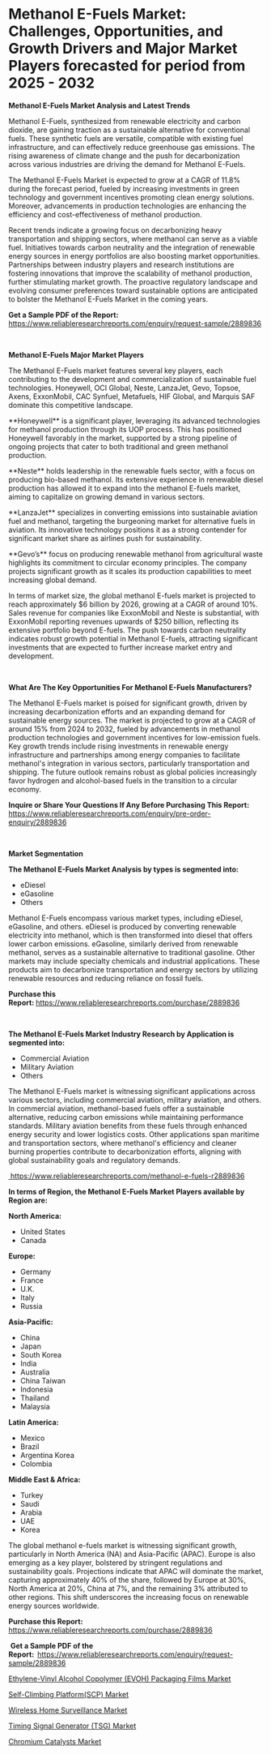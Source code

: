 <p><h1>Methanol E-Fuels Market: Challenges, Opportunities, and Growth Drivers and Major Market Players forecasted for period from 2025 - 2032</h1></p><p><strong>Methanol E-Fuels Market Analysis and Latest Trends</strong></p>
<p><p>Methanol E-Fuels, synthesized from renewable electricity and carbon dioxide, are gaining traction as a sustainable alternative for conventional fuels. These synthetic fuels are versatile, compatible with existing fuel infrastructure, and can effectively reduce greenhouse gas emissions. The rising awareness of climate change and the push for decarbonization across various industries are driving the demand for Methanol E-Fuels.</p><p>The Methanol E-Fuels Market is expected to grow at a CAGR of 11.8% during the forecast period, fueled by increasing investments in green technology and government incentives promoting clean energy solutions. Moreover, advancements in production technologies are enhancing the efficiency and cost-effectiveness of methanol production.</p><p>Recent trends indicate a growing focus on decarbonizing heavy transportation and shipping sectors, where methanol can serve as a viable fuel. Initiatives towards carbon neutrality and the integration of renewable energy sources in energy portfolios are also boosting market opportunities. Partnerships between industry players and research institutions are fostering innovations that improve the scalability of methanol production, further stimulating market growth. The proactive regulatory landscape and evolving consumer preferences toward sustainable options are anticipated to bolster the Methanol E-Fuels Market in the coming years.</p></p>
<p><strong>Get a Sample PDF of the Report:&nbsp;</strong> <a href="https://www.reliableresearchreports.com/enquiry/request-sample/2889836?utm_campaign=24&utm_medium=2&utm_source=Github&utm_content=ia&utm_term=14032025&utm_id=methanol-e-fuels">https://www.reliableresearchreports.com/enquiry/request-sample/2889836</a></p>
<p>&nbsp;</p>
<p><strong>Methanol E-Fuels Major Market Players</strong></p>
<p><p>The Methanol E-Fuels market features several key players, each contributing to the development and commercialization of sustainable fuel technologies. Honeywell, OCI Global, Neste, LanzaJet, Gevo, Topsoe, Axens, ExxonMobil, CAC Synfuel, Metafuels, HIF Global, and Marquis SAF dominate this competitive landscape.</p><p>**Honeywell** is a significant player, leveraging its advanced technologies for methanol production through its UOP process. This has positioned Honeywell favorably in the market, supported by a strong pipeline of ongoing projects that cater to both traditional and green methanol production.</p><p>**Neste** holds leadership in the renewable fuels sector, with a focus on producing bio-based methanol. Its extensive experience in renewable diesel production has allowed it to expand into the methanol E-fuels market, aiming to capitalize on growing demand in various sectors.</p><p>**LanzaJet** specializes in converting emissions into sustainable aviation fuel and methanol, targeting the burgeoning market for alternative fuels in aviation. Its innovative technology positions it as a strong contender for significant market share as airlines push for sustainability.</p><p>**Gevo’s** focus on producing renewable methanol from agricultural waste highlights its commitment to circular economy principles. The company projects significant growth as it scales its production capabilities to meet increasing global demand.</p><p>In terms of market size, the global methanol E-fuels market is projected to reach approximately $6 billion by 2026, growing at a CAGR of around 10%. Sales revenue for companies like ExxonMobil and Neste is substantial, with ExxonMobil reporting revenues upwards of $250 billion, reflecting its extensive portfolio beyond E-fuels. The push towards carbon neutrality indicates robust growth potential in Methanol E-fuels, attracting significant investments that are expected to further increase market entry and development.</p></p>
<p>&nbsp;</p>
<p><strong>What Are The Key Opportunities For Methanol E-Fuels Manufacturers?</strong></p>
<p><p>The Methanol E-Fuels market is poised for significant growth, driven by increasing decarbonization efforts and an expanding demand for sustainable energy sources. The market is projected to grow at a CAGR of around 15% from 2024 to 2032, fueled by advancements in methanol production technologies and government incentives for low-emission fuels. Key growth trends include rising investments in renewable energy infrastructure and partnerships among energy companies to facilitate methanol's integration in various sectors, particularly transportation and shipping. The future outlook remains robust as global policies increasingly favor hydrogen and alcohol-based fuels in the transition to a circular economy.</p></p>
<p><strong>Inquire or Share Your Questions If Any Before Purchasing This Report:</strong> <a href="https://www.reliableresearchreports.com/enquiry/pre-order-enquiry/2889836?utm_campaign=24&utm_medium=2&utm_source=Github&utm_content=ia&utm_term=14032025&utm_id=methanol-e-fuels">https://www.reliableresearchreports.com/enquiry/pre-order-enquiry/2889836</a></p>
<p>&nbsp;</p>
<p><strong>Market Segmentation</strong></p>
<p><strong>The Methanol E-Fuels Market Analysis by types is segmented into:</strong></p>
<p><ul><li>eDiesel</li><li>eGasoline</li><li>Others</li></ul></p>
<p><p>Methanol E-Fuels encompass various market types, including eDiesel, eGasoline, and others. eDiesel is produced by converting renewable electricity into methanol, which is then transformed into diesel that offers lower carbon emissions. eGasoline, similarly derived from renewable methanol, serves as a sustainable alternative to traditional gasoline. Other markets may include specialty chemicals and industrial applications. These products aim to decarbonize transportation and energy sectors by utilizing renewable resources and reducing reliance on fossil fuels.</p></p>
<p><strong>Purchase this Report:&nbsp;</strong><a href="https://www.reliableresearchreports.com/purchase/2889836?utm_campaign=24&utm_medium=2&utm_source=Github&utm_content=ia&utm_term=14032025&utm_id=methanol-e-fuels">https://www.reliableresearchreports.com/purchase/2889836</a></p>
<p>&nbsp;</p>
<p><strong>The Methanol E-Fuels Market Industry Research by Application is segmented into:</strong></p>
<p><ul><li>Commercial Aviation</li><li>Military Aviation</li><li>Others</li></ul></p>
<p><p>The Methanol E-Fuels market is witnessing significant applications across various sectors, including commercial aviation, military aviation, and others. In commercial aviation, methanol-based fuels offer a sustainable alternative, reducing carbon emissions while maintaining performance standards. Military aviation benefits from these fuels through enhanced energy security and lower logistics costs. Other applications span maritime and transportation sectors, where methanol's efficiency and cleaner burning properties contribute to decarbonization efforts, aligning with global sustainability goals and regulatory demands.</p></p>
<p><a href="https://www.reliableresearchreports.com/methanol-e-fuels-r2889836?utm_campaign=24&utm_medium=2&utm_source=Github&utm_content=ia&utm_term=14032025&utm_id=methanol-e-fuels">&nbsp;https://www.reliableresearchreports.com/methanol-e-fuels-r2889836</a></p>
<p><strong>In terms of Region, the Methanol E-Fuels Market Players available by Region are:</strong></p>
<p>
    <p> <strong> North America: </strong>
        <ul>
            <li>United States</li>
            <li>Canada</li>
        </ul>
        </p> 
    <p> <strong> Europe: </strong>
        <ul>
            <li>Germany</li>
            <li>France</li>
            <li>U.K.</li>
            <li>Italy</li>
            <li>Russia</li>
        </ul>
        </p> 
    <p> <strong> Asia-Pacific: </strong>
        <ul>
            <li>China</li>
            <li>Japan</li>
            <li>South Korea</li>
            <li>India</li>
            <li>Australia</li>
            <li>China Taiwan</li>
            <li>Indonesia</li>
            <li>Thailand</li>
            <li>Malaysia</li>
        </ul>
        </p> 
    <p> <strong> Latin America: </strong>
        <ul>
            <li>Mexico</li>
            <li>Brazil</li>
            <li>Argentina Korea</li>
            <li>Colombia</li>
        </ul>
        </p> 
    <p> <strong> Middle East & Africa: </strong>
        <ul>
            <li>Turkey</li>
            <li>Saudi</li>
            <li>Arabia</li>
            <li>UAE</li>
            <li>Korea</li>
        </ul>
    </p>
    </p>
<p><p>The global methanol e-fuels market is witnessing significant growth, particularly in North America (NA) and Asia-Pacific (APAC). Europe is also emerging as a key player, bolstered by stringent regulations and sustainability goals. Projections indicate that APAC will dominate the market, capturing approximately 40% of the share, followed by Europe at 30%, North America at 20%, China at 7%, and the remaining 3% attributed to other regions. This shift underscores the increasing focus on renewable energy sources worldwide.</p></p>
<p><strong>Purchase this Report: </strong><a href="https://www.reliableresearchreports.com/purchase/2889836?utm_campaign=24&utm_medium=2&utm_source=Github&utm_content=ia&utm_term=14032025&utm_id=methanol-e-fuels">https://www.reliableresearchreports.com/purchase/2889836</a></p>
<p>&nbsp;<strong>Get a Sample PDF of the Report:&nbsp;&nbsp;</strong><a href="https://www.reliableresearchreports.com/enquiry/request-sample/2889836?utm_campaign=24&utm_medium=2&utm_source=Github&utm_content=ia&utm_term=14032025&utm_id=methanol-e-fuels">https://www.reliableresearchreports.com/enquiry/request-sample/2889836</a></p>
<p><strong></strong></p>
<p><p><a href="https://github.com/cachaskluwe/Market-Research-Report-List-1/blob/main/ethylene-vinyl-alcohol-copolymer-evoh-packaging-films-market.md?utm_campaign=24&utm_medium=2&utm_source=Github&utm_content=ia&utm_term=14032025&utm_id=methanol-e-fuels">Ethylene-Vinyl Alcohol Copolymer (EVOH) Packaging Films Market</a></p><p><a href="https://github.com/jenevycachat/Market-Research-Report-List-1/blob/main/self-climbing-platformscp-market.md?utm_campaign=24&utm_medium=2&utm_source=Github&utm_content=ia&utm_term=14032025&utm_id=methanol-e-fuels">Self-Climbing Platform(SCP) Market</a></p><p><a href="https://github.com/osamhcombre/Market-Research-Report-List-1/blob/main/wireless-home-surveillance-market.md?utm_campaign=24&utm_medium=2&utm_source=Github&utm_content=ia&utm_term=14032025&utm_id=methanol-e-fuels">Wireless Home Surveillance Market</a></p><p><a href="https://github.com/cobinaydin13/Market-Research-Report-List-1/blob/main/timing-signal-generator-tsg-market.md?utm_campaign=24&utm_medium=2&utm_source=Github&utm_content=ia&utm_term=14032025&utm_id=methanol-e-fuels">Timing Signal Generator (TSG) Market</a></p><p><a href="https://github.com/mehakmiamid1/Market-Research-Report-List-1/blob/main/chromium-catalysts-market.md?utm_campaign=24&utm_medium=2&utm_source=Github&utm_content=ia&utm_term=14032025&utm_id=methanol-e-fuels">Chromium Catalysts Market</a></p></p>